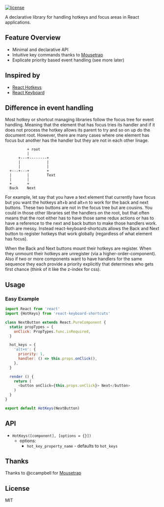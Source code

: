 [![license](https://img.shields.io/github/license/mashape/apistatus.svg)](https://github.com/CurtisHumphrey/react-keyboard-shortcuts/blob/master/LICENSE)

A declarative library for handling hotkeys and focus areas in React applications.

## Feature Overview

- Minimal and declarative API
- Intuitive key commands thanks to [Mousetrap](https://github.com/ccampbell/mousetrap)
- Explicate priority based event handling (see more later)

## Inspired by

- [React Hotkeys](https://github.com/greena13/react-hotkeys)
- [React Keyboard](https://github.com/ruanyl/react-keyboard)

## Difference in event handling

  Most hotkey or shortcut managing libraries follow the focus tree for event handling. Meaning that the element that has
focus tries its handler and if it does not process the hotkey allows its parent to try and so on up do the document root.
However, there are many cases where one element has focus but another has the handler but they are not in each other
linage. 
  
```
          + root
          |
      +---+--------+
      |            |
      |            |
  +---+---+        +
  |       |        Text
  |       |
  +       +
  Back    Next
```

For example, let say that you have a text element that currently have focus but you want the hotkeys alt+b and 
alt+n to work for the back and next buttons.  These two buttons are not in the focus tree but are cousins.
You could in those other libraries set the handlers on the root, but that often means that the root either has to have those 
same redux actions or has to have a reference to the next and back button to make those handlers work. Both are messy. 
Instead react-keyboard-shortcuts allows the Back and Next button to register hotkeys that work globally (regardless of what element 
has focus). 

When the Back and Next buttons mount their hotkeys are register.  When they unmount their hotkeys are unregister 
(via a higher-order-component).  Also if two or more components want to have handlers for the same sequence they each 
provide a priority explicitly that determines who gets first chance (think of it like the z-index for css).  

## Usage

### Easy Example

```javascript
import React from 'react'
import {HotKeys} from 'react-keyboard-shortcuts'

class NextButton extends React.PureComponent {
  static propTypes = {
    onClick: PropTypes.func.isRequired,
  }

  hot_keys = {
    'alt+n': {
      priority: 1,
      handler: () => this.props.onClick(),
    },
  }

  render () {
    return (
      <button onClick={this.props.onClick}> Next</button>
    )
  }
}

export default HotKeys(NextButton)
```

## API

* ```HotKeys([component], [options = {}])```
  * options:
    * ```hot_key_property_name``` - defaults to ```hot_keys```

## Thanks

Thanks to @ccampbell for [Mousetrap](https://github.com/ccampbell/mousetrap)


## License

MIT